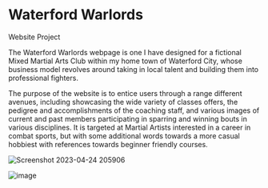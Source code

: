 # Waterford Warlords
 Website Project
 
 The Waterford Warlords webpage is one I have designed for a fictional Mixed Martial Arts Club within my home town of Waterford City, whose business model revolves around taking in local talent and building them into professional fighters.
 
 The purpose of the website is to entice users through a range different avenues, including showcasing the wide variety of classes offers, the pedigree and accomplishments of the coaching staff, and various images of current and past members participating in sparring and winning bouts in various disciplines. It is targeted at Martial Artists interested in a career in combat sports, but with some additional words towards a more casual hobbiest with references towards beginner friendly courses.
 
![Screenshot 2023-04-24 205906](https://user-images.githubusercontent.com/131177569/234105930-502fa0e1-fa17-44d7-9545-90fe77d06ace.png)

![image](https://user-images.githubusercontent.com/131177569/234106541-9ef6f54e-105a-4978-b26f-32c655a6ec63.png)
